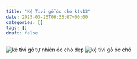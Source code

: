 ```yaml
---
title: "Kệ Tivi gỗ óc chó ktv13"
date: 2025-03-26T06:33:07+00:00
categories: []
tags: []
draft: false
---
```

![kệ tivi gỗ tự nhiên óc chó đẹp](/img/ke-tivi/ktv13/ke-ti-vi-ktv13-00-13.webp)
![kệ tivi gỗ óc chó](/img/ke-tivi/ktv13/ke-ti-vi-ktv13-00-14.webp)